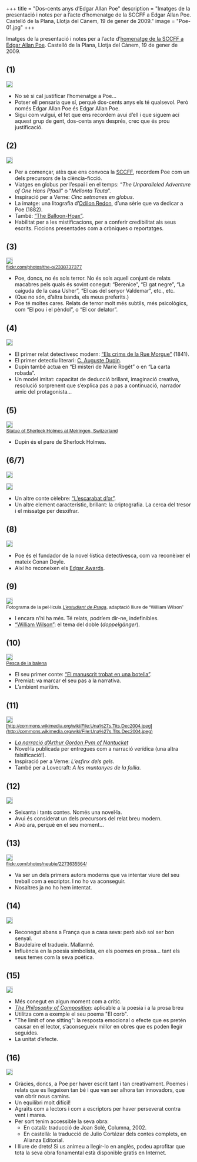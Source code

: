 +++
title = "Dos-cents anys d’Edgar Allan Poe"
description = "Imatges de la presentació i notes per a l’acte d’homenatge de la SCCFF a Edgar Allan Poe. Castelló de la Plana, Llotja del Cànem, 19 de gener de 2009."
image = "Poe-01.jpg"
+++

Imatges de la presentació i notes per a l’acte d’[homenatge de la SCCFF a Edgar Allan Poe](http://essaefa.blogspot.com/2009/01/homenatge-de-la-sccff-poe.html). Castelló de la Plana, Llotja del Cànem, 19 de gener de 2009.

## (1)

<a href="Poe-01.jpg"><img style="border: 1px solid #ccc;" class="slide u-max-full-width" src="Poe-01.jpg" /></a>

- No sé si cal justificar l’homenatge a Poe…
- Potser ell pensaria que sí, perquè dos-cents anys els té qualsevol. Però només Edgar Allan Poe és Edgar Allan Poe.
- Sigui com vulgui, el fet que ens recordem avui d’ell i que siguem ací aquest grup de gent, dos-cents anys després, crec que és prou justificació.

## (2)

<a href="Poe-02.jpg"><img style="border: 1px solid #ccc;" class="slide u-max-full-width" src="Poe-02.jpg" /></a>

- Per a començar, atès que ens convoca la [SCCFF](http://www.sccff.cat/), recordem Poe com un dels precursors de la ciència-ficció.
- Viatges en globus per l’espai i en el temps: “*The Unparalleled Adventure of One Hans Pfaall*” o “*Mellonta Tauta*”.
- Inspiració per a Verne: *Cinc setmanes en globus*.
- La imatge: una litografia d’[Odilon Redon](https://en.wikipedia.org/wiki/Odilon_Redon), d’una sèrie que va dedicar a Poe (1882).
- També: [“The Balloon-Hoax”](https://en.wikipedia.org/wiki/The_Balloon-Hoax).
- Habilitat per a les mistificacions, per a conferir credibilitat als seus escrits. Ficcions presentades com a cròniques o reportatges.

## (3)

<a href="Poe-03.jpg"><img style="border: 1px solid #ccc;" class="slide u-max-full-width" src="Poe-03.jpg" /></a><br><span style="font-family: sans-serif; font-size:small;"><a href="http://www.flickr.com/photos/the-o/2338737377/">flickr.com/photos/the-o/2338737377</a></span>

- Poe, doncs, no és sols terror. No és sols aquell conjunt de relats macabres pels quals és sovint conegut: “Berenice”, “El gat negre”, “La caiguda de la casa Usher”, “El cas del senyor Valdemar”, etc., etc.
- (Que no són, d’altra banda, els meus preferits.)
- Poe té moltes cares. Relats de terror molt més subtils, més psicològics, com “El pou i el pèndol”, o “El cor delator”.

## (4)

<a href="Poe-04.jpg"><img style="border: 1px solid #ccc;" class="slide u-max-full-width" src="Poe-04.jpg" /></a>

- El primer relat detectivesc modern: [“Els crims de la Rue Morgue”](https://en.wikipedia.org/wiki/The_Murders_in_the_Rue_Morgue) (1841).
- El primer detectiu literari: [C. Auguste Dupin](https://en.wikipedia.org/wiki/C._Auguste_Dupin).
- Dupin també actua en “El misteri de Marie Rogêt” o en “La carta robada”.
- Un model imitat: capacitat de deducció brillant, imaginació creativa, resolució sorprenent que s’explica pas a pas a continuació, narrador amic del protagonista…

## (5)

<a href="Poe-05.jpg"><img style="border: 1px solid #ccc;" class="slide u-max-full-width" src="Poe-05.jpg" /></a><br><span style="font-family: sans-serif; font-size:small;"><a href="http://commons.wikimedia.org/wiki/File:Sherlock_Holmes_statue_at_Meiringen2.jpg">Statue of Sherlock Holmes at Meiringen, Switzerland</a></span>

- Dupin és el pare de Sherlock Holmes.

## (6/7)

<a href="Poe-06.jpg"><img style="border: 1px solid #ccc;" class="slide u-max-full-width" src="Poe-06.jpg" /></a>

<a href="Poe-07.jpg"><img style="border: 1px solid #ccc;" class="slide u-max-full-width" src="Poe-07.jpg" /></a>

- Un altre conte cèlebre: [“L’escarabat d’or”](https://en.wikipedia.org/wiki/The_Gold-Bug).
- Un altre element característic, brillant: la criptografia. La cerca del tresor i el missatge per desxifrar.

## (8)

<a href="Poe-08.jpg"><img style="border: 1px solid #ccc;" class="slide u-max-full-width" src="Poe-08.jpg" /></a>

- Poe és el fundador de la novel·lística detectivesca, com va reconèixer el mateix Conan Doyle.
- Així ho reconeixen els [Edgar Awards](https://en.wikipedia.org/wiki/Edgar_Award).

## (9)

<a href="Poe-09.jpg"><img style="border: 1px solid #ccc;" class="slide u-max-full-width" src="Poe-09.jpg" /></a><br><span style="font-family: sans-serif; font-size:small;">Fotograma de la pel·lícula [*L’estudiant de Praga*](https://en.wikipedia.org/wiki/The_Student_of_Prague_%281913_film%29), adaptació lliure de “William Wilson”</span>

- I encara n’hi ha més. Té relats, podríem dir-ne, indefinibles.
- [“William Wilson”](https://en.wikipedia.org/wiki/William_Wilson_%28short_story%29): el tema del doble (*doppelgänger*).

## (10)

<a href="Poe-10.jpg"><img style="border: 1px solid #ccc;" class="slide u-max-full-width" src="Poe-10.jpg" /></a><br><span style="font-family: sans-serif; font-size:small;"><a href="http://commons.wikimedia.org/wiki/File:Walfang_zwischen_1856_und_1907.jpg">Pesca de la balena</a></span>

- El seu primer conte: [“El manuscrit trobat en una botella”](https://en.wikipedia.org/wiki/MS._Found_in_a_Bottle).
- Premiat: va marcar el seu pas a la narrativa.
- L’ambient marítim.

## (11)

<a href="Poe-11.jpg"><img style="border: 1px solid #ccc;" class="slide u-max-full-width" src="Poe-11.jpg" /></a><br><span style="font-family: sans-serif; font-size:small;">[http://commons.wikimedia.org/wiki/File:Una%27s.Tits.Dec2004.jpeg](http://commons.wikimedia.org/wiki/File:Una%27s.Tits.Dec2004.jpeg)</span>

- [*La narració d’Arthur Gordon Pym of Nantucket*](https://en.wikipedia.org/wiki/The_Narrative_of_Arthur_Gordon_Pym_of_Nantucket)
- Novel·la publicada per entregues com a narració verídica (una altra falsificació!).
- Inspiració per a Verne: *L’esfinx dels gels*.
- També per a Lovecraft: *A les muntanyes de la follia*.

## (12)

<a href="Poe-12.jpg"><img style="border: 1px solid #ccc;" class="slide u-max-full-width" src="Poe-12.jpg" /></a>

- Seixanta i tants contes. Només una novel·la.
- Avui és considerat un dels precursors del relat breu modern.
- Això ara, perquè en el seu moment…

## (13)

<a href="Poe-13.jpg"><img style="border: 1px solid #ccc;" class="slide u-max-full-width" src="Poe-13.jpg" /></a><br><span style="font-family: sans-serif; font-size:small;"><a href="http://flickr.com/photos/neubie/2273635564/">flickr.com/photos/neubie/2273635564/</a></span>

- Va ser un dels primers autors moderns que va intentar viure del seu treball com a escriptor. I no ho va aconseguir.
- Nosaltres ja no ho hem intentat.

## (14)

<a href="Poe-14.jpg"><img style="border: 1px solid #ccc;" class="slide u-max-full-width" src="Poe-14.jpg" /></a>

- Reconegut abans a França que a casa seva: però això sol ser bon senyal.
- Baudelaire el tradueix. Mallarmé.
- Influència en la poesia simbolista, en els poemes en prosa… tant els seus temes com la seva poètica.

## (15)

<a href="Poe-15.jpg"><img style="border: 1px solid #ccc;" class="slide u-max-full-width" src="Poe-15.jpg" /></a>

- Més conegut en algun moment com a crític.
- [*The Philosophy of Composition*](https://en.wikipedia.org/wiki/The_Philosophy_of_Composition): aplicable a la poesia i a la prosa breu
- Utilitza com a exemple el seu poema "El corb".
- "The limit of one sitting": la resposta emocional o efecte que es pretén causar en el lector, s’aconsegueix millor en obres que es poden llegir seguides.
- La unitat d’efecte.

## (16)

<a href="Poe-16.jpg"><img style="border: 1px solid #ccc;" class="slide u-max-full-width" src="Poe-16.jpg" /></a>

- Gràcies, doncs, a Poe per haver escrit tant i tan creativament. Poemes i relats que es llegeixen tan bé i que van ser alhora tan innovadors, que van obrir nous camins.
- Un equilibri molt difícil!
- Agraïts com a lectors i com a escriptors per haver perseverat contra vent i marea.
- Per sort tenim accessible la seva obra:
  - En català: traducció de Joan Solé, Columna, 2002.
  - En castellà: la traducció de Julio Cortázar dels contes complets, en Alianza Editorial.
- I lliure de drets! Si us animeu a llegir-lo en anglès, podeu aprofitar que tota la seva obra fonamental està disponible gratis en Internet.
